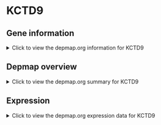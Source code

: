<h1>KCTD9</h1>

<h2>Gene information</h2>
<details>
  <summary>Click to view the depmap.org information for KCTD9</summary>
  <p><a href="https://depmap.org/portal/gene/KCTD9?tab=about" target="_BLANK">Open page in a new tab...</a></p>
  <iframe src="https://depmap.org/portal/gene/KCTD9?tab=about" style="border:none;width:100%;height:800px"></iframe>
</details>

<h2>Depmap overview</h2>
<details>
  <summary>Click to view the depmap.org summary for KCTD9</summary>
  <p><a href="https://depmap.org/portal/gene/KCTD9?tab=overview" target="_BLANK">Open page in a new tab...</a></p>
  <iframe src="https://depmap.org/portal/gene/KCTD9?tab=overview" style="border:none;width:100%;height:800px"></iframe>
</details>

<h2>Expression</h2>
<details>
  <summary>Click to view the depmap.org expression data for KCTD9</summary>
  <p><a href="https://depmap.org/portal/gene/KCTD9?tab=characterization" target="_BLANK">Open page in a new tab...</a></p>
  <iframe src="https://depmap.org/portal/gene/KCTD9?tab=characterization" style="border:none;width:100%;height:800px"></iframe>
</details>


<!--
<h2>Reactome Pathway diagram</h2>
<details>
  <summary>Click to view the Reactome pathway for KCTD9</summary>
  <p><a href="PURL" target="_BLANK">Open page in a new tab...</a></p>
  PNAME
</details>
-->



